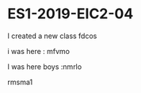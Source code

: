 # ES1-2019-EIC2-04


I created a new class fdcos


i was here : mfvmo

I was here boys :nmrlo

rmsma1